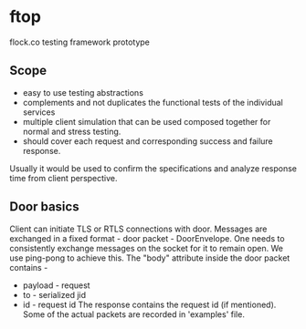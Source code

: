 # ftop
flock.co testing framework prototype

## Scope
* easy to use testing abstractions
* complements and not duplicates the functional tests of the individual services
* multiple client simulation that can be used composed together for normal and stress testing.
* should cover each request and corresponding success and failure response.

Usually it would be used to confirm the specifications and analyze response time from client perspective.

## Door basics
Client can initiate TLS or RTLS connections with door. Messages are exchanged in a fixed format - door packet -
DoorEnvelope. One needs to consistently exchange messages on the socket for it to remain open. We use ping-pong
to achieve this. The "body" attribute inside the door packet contains -
* payload - request
* to - serialized jid
* id - request id
The response contains the request id (if mentioned).
Some of the actual packets are recorded in 'examples' file.